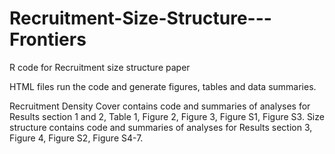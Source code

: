 # Recruitment-Size-Structure---Frontiers
R code for Recruitment size structure paper

HTML files run the code and generate figures, tables and data summaries.

Recruitment Density Cover contains code and summaries of analyses for Results section 1 and 2, Table 1, Figure 2, Figure 3, Figure S1, Figure S3.
Size structure contains code and summaries of analyses for Results section 3, Figure 4, Figure S2, Figure S4-7.
